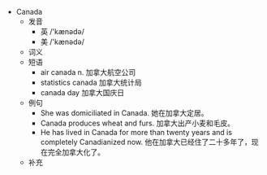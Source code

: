 - Canada
  - 发音
    - 英 /'kænədə/
    - 美 /'kænədə/
  - 词义
  - 短语
    - air canada n. 加拿大航空公司
    - statistics canada 加拿大统计局
    - canada day 加拿大国庆日
  - 例句
    - She was domiciliated in Canada. 她在加拿大定居。
    - Canada produces wheat and furs. 加拿大出产小麦和毛皮。
    - He has lived in Canada for more than twenty years and is completely Canadianized now. 他在加拿大已经住了二十多年了，现在完全加拿大化了。
  - 补充
